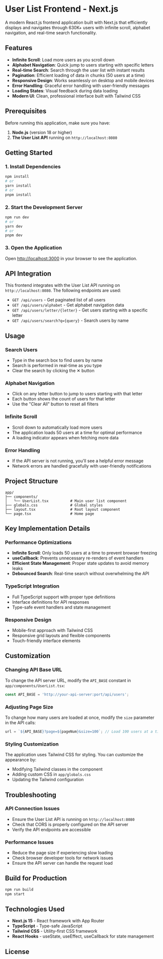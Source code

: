 # User List Frontend - Next.js

A modern React.js frontend application built with Next.js that efficiently displays and navigates through 630K+ users with infinite scroll, alphabet navigation, and real-time search functionality.

## Features

- **Infinite Scroll**: Load more users as you scroll down
- **Alphabet Navigation**: Quick jump to users starting with specific letters
- **Real-time Search**: Search through the user list with instant results
- **Pagination**: Efficient loading of data in chunks (50 users at a time)
- **Responsive Design**: Works seamlessly on desktop and mobile devices
- **Error Handling**: Graceful error handling with user-friendly messages
- **Loading States**: Visual feedback during data loading
- **Modern UI**: Clean, professional interface built with Tailwind CSS

## Prerequisites

Before running this application, make sure you have:

1. **Node.js** (version 18 or higher)
2. **The User List API** running on `http://localhost:8080`

## Getting Started

### 1. Install Dependencies

```bash
npm install
# or
yarn install
# or
pnpm install
```

### 2. Start the Development Server

```bash
npm run dev
# or
yarn dev
# or
pnpm dev
```

### 3. Open the Application

Open [http://localhost:3000](http://localhost:3000) in your browser to see the application.

## API Integration

This frontend integrates with the User List API running on `http://localhost:8080`. The following endpoints are used:

- `GET /api/users` - Get paginated list of all users
- `GET /api/users/alphabet` - Get alphabet navigation data
- `GET /api/users/letter/{letter}` - Get users starting with a specific letter
- `GET /api/users/search?q={query}` - Search users by name

## Usage

### Search Users
- Type in the search box to find users by name
- Search is performed in real-time as you type
- Clear the search by clicking the ✕ button

### Alphabet Navigation
- Click on any letter button to jump to users starting with that letter
- Each button shows the count of users for that letter
- Use the "Clear All" button to reset all filters

### Infinite Scroll
- Scroll down to automatically load more users
- The application loads 50 users at a time for optimal performance
- A loading indicator appears when fetching more data

### Error Handling
- If the API server is not running, you'll see a helpful error message
- Network errors are handled gracefully with user-friendly notifications

## Project Structure

```
app/
├── components/
│   └── UserList.tsx          # Main user list component
├── globals.css               # Global styles
├── layout.tsx                # Root layout component
└── page.tsx                  # Home page
```

## Key Implementation Details

### Performance Optimizations
- **Infinite Scroll**: Only loads 50 users at a time to prevent browser freezing
- **useCallback**: Prevents unnecessary re-renders of event handlers
- **Efficient State Management**: Proper state updates to avoid memory leaks
- **Debounced Search**: Real-time search without overwhelming the API

### TypeScript Integration
- Full TypeScript support with proper type definitions
- Interface definitions for API responses
- Type-safe event handlers and state management

### Responsive Design
- Mobile-first approach with Tailwind CSS
- Responsive grid layouts and flexible components
- Touch-friendly interface elements

## Customization

### Changing API Base URL
To change the API server URL, modify the `API_BASE` constant in `app/components/UserList.tsx`:

```typescript
const API_BASE = 'http://your-api-server:port/api/users';
```

### Adjusting Page Size
To change how many users are loaded at once, modify the `size` parameter in the API calls:

```typescript
url = `${API_BASE}?page=${pageNum}&size=100`; // Load 100 users at a time
```

### Styling Customization
The application uses Tailwind CSS for styling. You can customize the appearance by:
- Modifying Tailwind classes in the component
- Adding custom CSS in `app/globals.css`
- Updating the Tailwind configuration

## Troubleshooting

### API Connection Issues
- Ensure the User List API is running on `http://localhost:8080`
- Check that CORS is properly configured on the API server
- Verify the API endpoints are accessible

### Performance Issues
- Reduce the page size if experiencing slow loading
- Check browser developer tools for network issues
- Ensure the API server can handle the request load

## Build for Production

```bash
npm run build
npm start
```

## Technologies Used

- **Next.js 15** - React framework with App Router
- **TypeScript** - Type-safe JavaScript
- **Tailwind CSS** - Utility-first CSS framework
- **React Hooks** - useState, useEffect, useCallback for state management

## License

